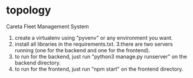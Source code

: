 # topology
Careta Fleet Management System

1. create a virtualenv using "pyvenv" or any environment you want.
2. install all libraries in the requirements.txt.
3.there are two servers running (one for the backend and one for the frontend).
4. to run for the backend, just run "python3 manage.py runserver" on the backend directory.
5. to run for the frontend, just run "npm start" on the frontend directory.
